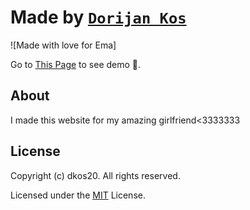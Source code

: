 # Made by [`Dorijan Kos`](github.com/dkos20)

![Made with love for Ema]



Go to [This Page]([https://dkos20.github.io/Website_for_Ema/](https://dkos20.github.io/)) to see demo 🙂.

## About
I made this website for my amazing girlfriend<3333333


## License

Copyright (c) dkos20. All rights reserved.

Licensed under the [MIT](LICENSE) License.
